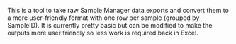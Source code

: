 This is a tool to take raw Sample Manager data exports and convert them to a more user-friendly format with one row per sample (grouped by SampleID).
It is currently pretty basic but can be modified to make the outputs more user friendly so less work is required back in Excel.
